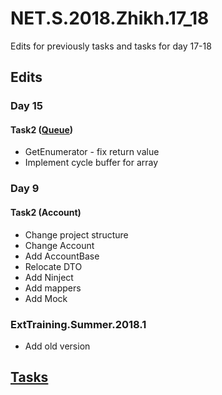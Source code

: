 # NET.S.2018.Zhikh.17_18
Edits for previously tasks and tasks for day 17-18
## Edits
### Day 15
#### Task2 ([Queue](https://github.com/Zhikh/NET.S.2018.Zhikh.15/blob/master/Task2/Queue.cs))
- GetEnumerator - fix return value
- Implement cycle buffer for array
### Day 9
#### Task2 (Account)
- Change project structure
- Change Account
- Add AccountBase
- Relocate DTO
- Add Ninject
- Add mappers
- Add Mock
### ExtTraining.Summer.2018.1 
- Add old version
## [Tasks](https://github.com/AnzhelikaKravchuk/Training-Summer-Express-2018/tree/master/Days%2017-18)
